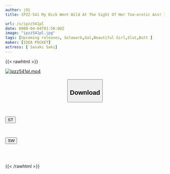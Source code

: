 ```yaml
---
author: j91
title: IPZZ-541 My Dick Went Wild At The Sight Of Her Too-erotic Ass! I Woke Up After A Mud Bath And Found A Half-naked Gal Next To Me! She's Usually Cheeky, But She's Acting All Lovey-dovey... I Did It! It Seems Like We Had Sex (sweat) Saki Sasaki

url: /v/ipzz541pl
date: 0000-04-04T01:50:00Z
image: "ipzz541pl.jpg"
tags: [Upcoming releases, Solowork,Gal,Beautiful Girl,Slut,Butt	]
maker: [IDEA POCKET]
actress: [ Sasaki Saki]
---
```



{{< rawhtml >}}

<div class="video" data-videoid="pending_link.html">
    <a href="javascript:;">
        <img src="/v/ipzz541pl/ipzz541pl.jpg" width="WIDTH" height="HEIGHT" alt="ipzz541pl.mp4" loading="lazy">
    </a>
</div>

<script type="text/javascript" src="https://j91.asia/asset/on-demand-pend.js"></script>

<br>
  <link rel="stylesheet" href="https://j91.asia/asset/bs5.css">
  
  <center>
  <button class="btn btn-primary" type="button" data-bs-toggle="collapse" data-bs-target=".multi-collapse" aria-expanded="false" aria-controls="multiCollapseExample1 multiCollapseExample2"><h2>Download</h2></button></center>
</p>
<div class="row">
  <div class="col">
    <div class="collapse multi-collapse" id="multiCollapseExample1">
      <div class="card card-body">
	      	      <br>
<div class="buttons">  
<p><a href="https://j91.asia/pending_link.html" target="_blank"><button class="btn-hover color-3"><i class="fa fa-download"></i> ST</button></a></p></div>
    </div>
  </div>
</div>
  <div class="col">
    <div class="collapse multi-collapse" id="multiCollapseExample2">
      <div class="card card-body">
	      <br>
<div class="buttons">
<p><a href="https://j91.asia/pending_link.html" target="_blank"><button class="btn-hover color-2"><i class="fa fa-download"></i> SW</button></a></p></div>
<br><br>
      </div>
    </div>
  </div>
</div>

{{< /rawhtml >}}